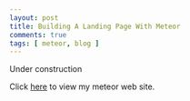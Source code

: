 ```yaml
---
layout: post
title: Building A Landing Page With Meteor
comments: true
tags: [ meteor, blog ]
---
```


Under construction

Click [here](http://jian.meteor.com) to view my meteor web site.